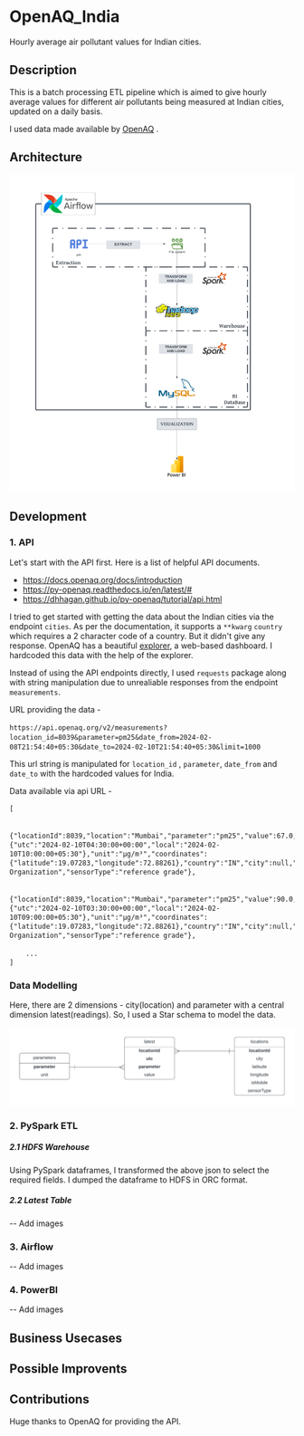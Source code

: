 # OpenAQ_India
Hourly average air pollutant values for Indian cities. 


## Description
This is a batch processing ETL pipeline which is aimed to give hourly average values for different air pollutants being measured at Indian cities, updated on a daily basis.  

I used data made available by [OpenAQ](https://openaq.org/) . 


## Architecture
![PipeLine Architecture](https://github.com/b1-80274/OpenAQ_India/blob/main/images/OpenAQ_Architecture.png)


## Development 

### 1. API
Let's start with the API first. Here is a list of helpful API documents.
- https://docs.openaq.org/docs/introduction
- https://py-openaq.readthedocs.io/en/latest/#
- https://dhhagan.github.io/py-openaq/tutorial/api.html

I tried to get started with getting the data about the Indian cities via the endpoint `cities`. As per the documentation, it supports a `**kwarg` `country` which requires a 2 character code of a country. But it didn't give any response. OpenAQ has a beautiful [explorer](https://explore.openaq.org/#3.2/26.17/80.54), a web-based dashboard. I hardcoded this data with the help of the explorer.

Instead of using the API endpoints directly, I used `requests` package along with string manipulation due to unrealiable responses from the endpoint `measurements`. 

URL providing the data - 

`https://api.openaq.org/v2/measurements?location_id=8039&parameter=pm25&date_from=2024-02-08T21:54:40+05:30&date_to=2024-02-10T21:54:40+05:30&limit=1000`

This url string is manipulated for `location_id` , `parameter`, `date_from` and `date_to` with the hardcoded values for India. 

Data available via api URL - 

```
[  
    
    {"locationId":8039,"location":"Mumbai","parameter":"pm25","value":67.0,"date":{"utc":"2024-02-10T04:30:00+00:00","local":"2024-02-10T10:00:00+05:30"},"unit":"µg/m³","coordinates":{"latitude":19.07283,"longitude":72.88261},"country":"IN","city":null,"isMobile":false,"isAnalysis":null,"entity":"Governmental Organization","sensorType":"reference grade"},

    {"locationId":8039,"location":"Mumbai","parameter":"pm25","value":90.0,"date":{"utc":"2024-02-10T03:30:00+00:00","local":"2024-02-10T09:00:00+05:30"},"unit":"µg/m³","coordinates":{"latitude":19.07283,"longitude":72.88261},"country":"IN","city":null,"isMobile":false,"isAnalysis":null,"entity":"Governmental Organization","sensorType":"reference grade"},

    ...
]
```

### Data Modelling 

Here, there are 2 dimensions - city(location) and parameter with a central dimension latest(readings). So, I used a Star schema to model the data. 

![Data Modelling - Star Schema](https://github.com/b1-80274/OpenAQ_India/blob/main/images/OpenAQ_Star_Schema.png)

### 2. PySpark ETL 

##### 2.1 HDFS Warehouse

Using PySpark dataframes, I transformed the above json to select the required fields. I dumped the dataframe to HDFS in ORC format.

##### 2.2 Latest Table

-- Add images

### 3. Airflow
-- Add images

### 4. PowerBI
-- Add images


## Business Usecases

## Possible Improvents


## Contributions
Huge thanks to OpenAQ for providing the API. 

